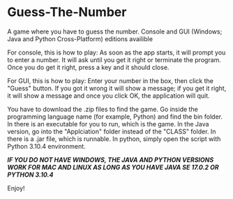 # Guess-The-Number
A game where you have to guess the number. Console and GUI (Windows; Java and Python Cross-Platform) editions availible

For console, this is how to play:
As soon as the app starts, it will prompt you to enter a number. It will ask until you get it right or terminate the program. Once you do get it right, press a key and it should close.

For GUI, this is how to play:
Enter your number in the box, then click the "Guess" button. If you got it wrong it will show a message; if you get it right, it will show a message and once you click OK, the application will quit.

You have to download the .zip files to find the game. Go inside the programming language name (for example, Python) and find the bin folder. In there is an executable for you to run, which is the game. In the Java version, go into the "Applciation" folder instead of the "CLASS" folder. In there is a .jar file, which is runnable. In python, simply open the script with Python 3.10.4 environment.

***IF YOU DO NOT HAVE WINDOWS, THE JAVA AND PYTHON VERSIONS WORK FOR MAC AND LINUX AS LONG AS YOU HAVE JAVA SE 17.0.2 OR PYTHON 3.10.4***

Enjoy!

